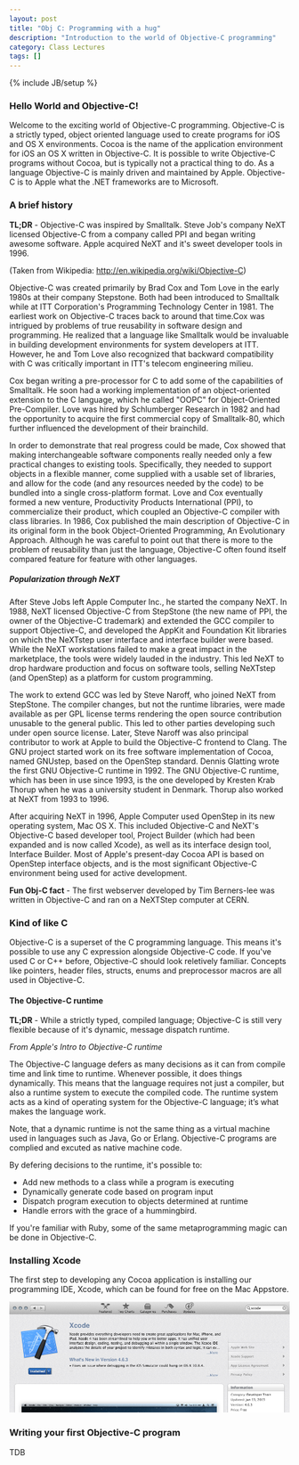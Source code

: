 ```yaml
---
layout: post
title: "Obj C: Programming with a hug"
description: "Introduction to the world of Objective-C programming"
category: Class Lectures 
tags: []
---
```

{% include JB/setup %}

### Hello World and Objective-C!
Welcome to the exciting world of Objective-C programming. Objective-C is a strictly typed, object oriented language used to create
programs for iOS and OS X environments. Cocoa is the name of the application environment for iOS an OS X written in Objective-C. It is possible to write Objective-C programs without Cocoa, but is typically not a practical thing to do. As a language Objective-C is mainly driven and maintained by Apple. Objective-C is to Apple what the .NET frameworks are to Microsoft.


### A brief history

**TL;DR** - Objective-C was inspired by Smalltalk. Steve Job's company NeXT
licensed Objective-C from a company called PPI and began writing awesome software. Apple acquired NeXT
and it's sweet developer tools in 1996. 

(Taken from Wikipedia: http://en.wikipedia.org/wiki/Objective-C)

Objective-C was created primarily by Brad Cox and Tom Love in the early 1980s at their company Stepstone. Both had been introduced to Smalltalk while at ITT Corporation's Programming Technology Center in 1981. The earliest work on Objective-C traces back to around that time.Cox was intrigued by problems of true reusability in software design and programming. He realized that a language like Smalltalk would be invaluable in building development environments for system developers at ITT. However, he and Tom Love also recognized that backward compatibility with C was critically important in ITT's telecom engineering milieu.

Cox began writing a pre-processor for C to add some of the capabilities of Smalltalk. He soon had a working implementation of an object-oriented extension to the C language, which he called "OOPC" for Object-Oriented Pre-Compiler. Love was hired by Schlumberger Research in 1982 and had the opportunity to acquire the first commercial copy of Smalltalk-80, which further influenced the development of their brainchild.

In order to demonstrate that real progress could be made, Cox showed that making interchangeable software components really needed only a few practical changes to existing tools. Specifically, they needed to support objects in a flexible manner, come supplied with a usable set of libraries, and allow for the code (and any resources needed by the code) to be bundled into a single cross-platform format.
Love and Cox eventually formed a new venture, Productivity Products International (PPI), to commercialize their product, which coupled an Objective-C compiler with class libraries. In 1986, Cox published the main description of Objective-C in its original form in the book Object-Oriented Programming, An Evolutionary Approach. Although he was careful to point out that there is more to the problem of reusability than just the language, Objective-C often found itself compared feature for feature with other languages.

##### Popularization through NeXT
After Steve Jobs left Apple Computer Inc., he started the company NeXT. In 1988, NeXT licensed Objective-C from StepStone (the new name of PPI, the owner of the Objective-C trademark) and extended the GCC compiler to support Objective-C, and developed the AppKit and Foundation Kit libraries on which the NeXTstep user interface and interface builder were based. While the NeXT workstations failed to make a great impact in the marketplace, the tools were widely lauded in the industry. This led NeXT to drop hardware production and focus on software tools, selling NeXTstep (and OpenStep) as a platform for custom programming.

The work to extend GCC was led by Steve Naroff, who joined NeXT from StepStone. The compiler changes, but not the runtime libraries, were made available as per GPL license terms rendering the open source contribution unusable to the general public. This led to other parties developing such under open source license. Later, Steve Naroff was also principal contributor to work at Apple to build the Objective-C frontend to Clang.
The GNU project started work on its free software implementation of Cocoa, named GNUstep, based on the OpenStep standard. Dennis Glatting wrote the first GNU Objective-C runtime in 1992. The GNU Objective-C runtime, which has been in use since 1993, is the one developed by Kresten Krab Thorup when he was a university student in Denmark. Thorup also worked at NeXT from 1993 to 1996.

After acquiring NeXT in 1996, Apple Computer used OpenStep in its new operating system, Mac OS X. This included Objective-C and NeXT's Objective-C based developer tool, Project Builder (which had been expanded and is now called Xcode), as well as its interface design tool, Interface Builder. Most of Apple's present-day Cocoa API is based on OpenStep interface objects, and is the most significant Objective-C environment being used for active development.

**Fun Obj-C fact** - The first webserver developed by Tim Berners-lee was written
in Objective-C and ran on a NeXTStep computer at CERN.

### Kind of like C
Objective-C is a superset of the C programming language. This means it's possible to use any C expression alongside Objective-C code. If you've used C or C++ before, Objective-C should look reletively familiar. Concepts like pointers, header files, structs, enums and preprocessor macros are all used in Objective-C.

#### The Objective-C runtime
**TL;DR** - While a strictly typed, compiled language; Objective-C is still
very flexible because of it's dynamic, message dispatch runtime.

*From Apple's Intro to Objective-C runtime*

The Objective-C language defers as many decisions as it can from compile time and link time to runtime. Whenever possible, it does things dynamically. This means that the language requires not just a compiler, but also a runtime system to execute the compiled code. The runtime system acts as a kind of operating system for the Objective-C language; it’s what makes the language work.

Note, that a dynamic runtime is not the same thing as a virtual machine used in
languages such as Java, Go or Erlang. Objective-C programs are complied and
excuted as native machine code.

By defering decisions to the runtime, it's possible to:
- Add new methods to a class while a program is executing
- Dynamically generate code based on program input
- Dispatch program execution to objects determined at runtime
- Handle errors with the grace of a hummingbird.

If you're familiar with Ruby, some of the same metaprogramming magic can be
done in Objective-C.

### Installing Xcode
The first step to developing any Cocoa application is installing our
programming IDE, Xcode, which can be found for free on the Mac Appstore.

![](/images/Lecture1/xcode-install.png)


### Writing your first Objective-C program
TDB

